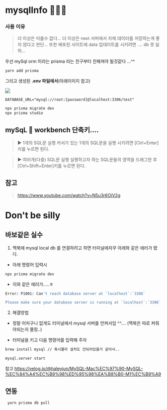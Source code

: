 # mysqlInfo 🐬🐬🐬

### 사용 이유

> 더 이상은 미룰수 없다...
> 더 이상은 next 서버에서 자체 데이터를 저장하는게 좋지 않다고 판단... 또한 배포된 사이트에 data 업데이트를 시키려면 .... db 못 잃허...

우선 mySql orm 이라는 prisma 라는 친구부터 친해져야 될것같다 ...^^

```sh
yarn add prisma

```

그리고 생성된 **.env 파일에서**(아래이미지 참고)

<img src='connectionUrl.png' />

```
DATABASE_URL="mysql://root:[password]@localhost:3306/test"
```

```sh
npx prisma migrate dev
npx prisma studio

```

## mySqL 🐬 workbench 단축키....

> ▶ 1개의 SQL문 실행
> 커서가 있는 1개의 SQL문을 실행 시키려면 [Ctrl+Enter]키를 누르면 된다.

> ▶ 여러개(다중) SQL문 실행
> 실행하고자 하는 SQL문들의 영역을 드래그한 후 [Ctrl+Shift+Enter]키를 누르면 된다.

## 참고

> https://www.youtube.com/watch?v=N5u3r6OiV2g

# Don't be silly

## 바보같은 실수

1. 맥북에 mysql local db 를 연결하려고 하면 터미널에자꾸 아래와 같은 에러가 떴다.

- 아래 명령어 입력시

```sh
npx prisma migrate dev
```

- 이와 같은 에러가.....ㅎ

```sh
Error: P1001: Can't reach database server at `localhost`:`3306`

Please make sure your database server is running at `localhost`:`3306`.
```

2. 해결방법

- 정말 어처구니 없게도 터미널에서 mysql 서버를 안켜서임 ^^....
  (맥북은 따로 켜줘야되는지 몰랐..)

- 터미널을 키고 다음 명령어를 입력해 주자

```sh
brew install mysql // 혹시몰라 설치도 안되어있을거 같아서..

mysql.server start
```

참고
https://velog.io/@haleyjun/MySQL-Mac%EC%97%90-MySQL-%EC%84%A4%EC%B9%98%ED%95%98%EA%B8%B0-M1%EC%B9%A9

## 연동

```sh
 yarn prisma db pull
```
